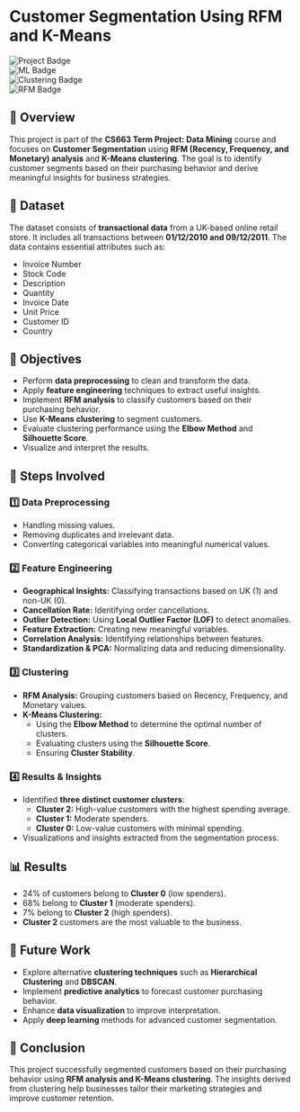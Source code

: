 # Customer Segmentation Using RFM and K-Means

![Project Badge](https://img.shields.io/badge/Status-Completed-green)  
![ML Badge](https://img.shields.io/badge/Machine%20Learning-Python-orange)  
![Clustering Badge](https://img.shields.io/badge/Clustering-KMeans-purple)  
![RFM Badge](https://img.shields.io/badge/Analysis-RFM-red)  


## 📌 Overview
This project is part of the **CS663 Term Project: Data Mining** course and focuses on **Customer Segmentation** using **RFM (Recency, Frequency, and Monetary) analysis** and **K-Means clustering**. The goal is to identify customer segments based on their purchasing behavior and derive meaningful insights for business strategies.

## 📂 Dataset
The dataset consists of **transactional data** from a UK-based online retail store. It includes all transactions between **01/12/2010 and 09/12/2011**. The data contains essential attributes such as:
- Invoice Number
- Stock Code
- Description
- Quantity
- Invoice Date
- Unit Price
- Customer ID
- Country

## 🎯 Objectives
- Perform **data preprocessing** to clean and transform the data.
- Apply **feature engineering** techniques to extract useful insights.
- Implement **RFM analysis** to classify customers based on their purchasing behavior.
- Use **K-Means clustering** to segment customers.
- Evaluate clustering performance using the **Elbow Method** and **Silhouette Score**.
- Visualize and interpret the results.

## 🔧 Steps Involved

### 1️⃣ Data Preprocessing
- Handling missing values.
- Removing duplicates and irrelevant data.
- Converting categorical variables into meaningful numerical values.

### 2️⃣ Feature Engineering
- **Geographical Insights:** Classifying transactions based on UK (1) and non-UK (0).
- **Cancellation Rate:** Identifying order cancellations.
- **Outlier Detection:** Using **Local Outlier Factor (LOF)** to detect anomalies.
- **Feature Extraction:** Creating new meaningful variables.
- **Correlation Analysis:** Identifying relationships between features.
- **Standardization & PCA:** Normalizing data and reducing dimensionality.

### 3️⃣ Clustering
- **RFM Analysis:** Grouping customers based on Recency, Frequency, and Monetary values.
- **K-Means Clustering:**
  - Using the **Elbow Method** to determine the optimal number of clusters.
  - Evaluating clusters using the **Silhouette Score**.
  - Ensuring **Cluster Stability**.

### 4️⃣ Results & Insights
- Identified **three distinct customer clusters**:
  - **Cluster 2:** High-value customers with the highest spending average.
  - **Cluster 1:** Moderate spenders.
  - **Cluster 0:** Low-value customers with minimal spending.
- Visualizations and insights extracted from the segmentation process.

## 📊 Results
- 24% of customers belong to **Cluster 0** (low spenders).
- 68% belong to **Cluster 1** (moderate spenders).
- 7% belong to **Cluster 2** (high spenders).
- **Cluster 2** customers are the most valuable to the business.

## 🚀 Future Work
- Explore alternative **clustering techniques** such as **Hierarchical Clustering** and **DBSCAN**.
- Implement **predictive analytics** to forecast customer purchasing behavior.
- Enhance **data visualization** to improve interpretation.
- Apply **deep learning** methods for advanced customer segmentation.

## 📜 Conclusion
This project successfully segmented customers based on their purchasing behavior using **RFM analysis and K-Means clustering**. The insights derived from clustering help businesses tailor their marketing strategies and improve customer retention.

